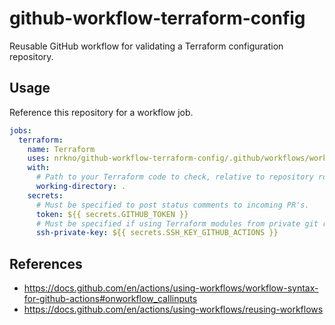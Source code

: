 # github-workflow-terraform-config

Reusable GitHub workflow for validating a Terraform configuration repository.

## Usage

Reference this repository for a workflow job.

```yaml
jobs:
  terraform:
    name: Terraform
    uses: nrkno/github-workflow-terraform-config/.github/workflows/workflow.yaml@main
    with:
      # Path to your Terraform code to check, relative to repository root.
      working-directory: .
    secrets:
      # Must be specified to post status comments to incoming PR's.
      token: ${{ secrets.GITHUB_TOKEN }}
      # Must be specified if using Terraform modules from private git repos.
      ssh-private-key: ${{ secrets.SSH_KEY_GITHUB_ACTIONS }}
```

## References

- https://docs.github.com/en/actions/using-workflows/workflow-syntax-for-github-actions#onworkflow_callinputs
- https://docs.github.com/en/actions/using-workflows/reusing-workflows
